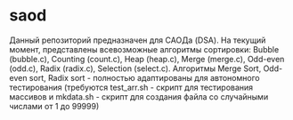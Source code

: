 # saod
Данный репозиторий предназначен для САОДа (DSA). На текущий момент, представлены всевозможные алгоритмы сортировки: Bubble (bubble.c), Counting (count.c), Heap (heap.c), Merge (merge.c), Odd-even (odd.c), Radix (radix.c), Selection (select.c).
Алгоритмы Merge Sort, Odd-even sort, Radix sort - полностью адаптированы для автономного тестирования (требуются test_arr.sh - скрипт для тестирования массивов и mkdata.sh - скрипт для создания файла со случайными числами от 1 до 99999)
